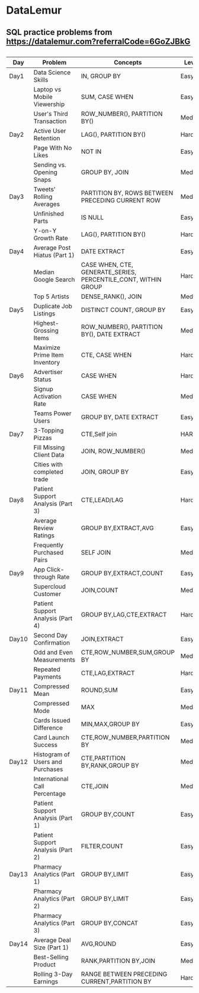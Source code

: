 # DataLemur
## SQL practice problems from https://datalemur.com?referralCode=6GoZJBkG
##
|Day|Problem|Concepts|Level|Link|
|---|-------|--------|-----|----|
|Day1|Data Science Skills|IN, GROUP BY|Easy|https://datalemur.com/questions/matching-skills|
||Laptop vs Mobile Viewership|SUM, CASE WHEN|Easy|https://datalemur.com/questions/laptop-mobile-viewership|
||User's Third Transaction|ROW_NUMBER(), PARTITION BY()|Medium|https://datalemur.com/questions/sql-third-transaction|
|Day2|Active User Retention|LAG(), PARTITION BY()|Hard|https://datalemur.com/questions/user-retention|
||Page With No Likes|NOT IN|Easy|https://datalemur.com/questions/sql-page-with-no-likes|
||Sending vs. Opening Snaps|GROUP BY, JOIN|Medium|https://datalemur.com/questions/time-spent-snaps|
|Day3|Tweets' Rolling Averages|PARTITION BY, ROWS BETWEEN PRECEDING CURRENT ROW|Medium|https://datalemur.com/questions/rolling-average-tweets|
||Unfinished Parts|IS NULL|Easy|https://datalemur.com/questions/tesla-unfinished-parts|
||Y-on-Y Growth Rate|LAG(), PARTITION BY()|Hard|https://datalemur.com/questions/yoy-growth-rate|
|Day4|Average Post Hiatus (Part 1)|DATE EXTRACT|Easy|https://datalemur.com/questions/sql-average-post-hiatus-1|
||Median Google Search|CASE WHEN, CTE, GENERATE_SERIES, PERCENTILE_CONT, WITHIN GROUP|Hard|https://datalemur.com/questions/median-search-freq|
||Top 5 Artists|DENSE_RANK(), JOIN|Medium|https://datalemur.com/questions/top-fans-rank|
|Day5|Duplicate Job Listings|DISTINCT COUNT, GROUP BY|Easy|https://datalemur.com/questions/duplicate-job-listings|
||Highest-Grossing Items|ROW_NUMBER(), PARTITION BY(), DATE EXTRACT|Medium|https://datalemur.com/questions/sql-highest-grossing|
||Maximize Prime Item Inventory|CTE, CASE WHEN|Hard|https://datalemur.com/questions/prime-warehouse-storage|
|Day6|Advertiser Status|CASE WHEN|Hard|https://datalemur.com/questions/updated-status|
||Signup Activation Rate|CASE WHEN|Medium|https://datalemur.com/questions/signup-confirmation-rate|
||Teams Power Users|GROUP BY, DATE EXTRACT|Easy|https://datalemur.com/questions/teams-power-users|
|Day7|3-Topping Pizzas|CTE,Self join|HARD|https://datalemur.com/questions/pizzas-topping-cost|
||Fill Missing Client Data|JOIN, ROW_NUMBER()|Medium|https://datalemur.com/questions/fill-missing-product|
||Cities with completed trade|JOIN, GROUP BY|Easy|https://datalemur.com/questions/completed-trades|
|Day8|Patient Support Analysis (Part 3)|CTE,LEAD/LAG|Hard|https://datalemur.com/questions/patient-call-history|
||Average Review Ratings|GROUP BY,EXTRACT,AVG|Easy|https://datalemur.com/questions/sql-avg-review-ratings|
||Frequently Purchased Pairs|SELF JOIN|Medium|https://datalemur.com/questions/frequently-purchased-pairs|
|Day9|App Click-through Rate|GROUP BY,EXTRACT,COUNT|Easy|https://datalemur.com/questions/click-through-rate|
||Supercloud Customer|JOIN,COUNT|Medium|https://datalemur.com/questions/supercloud-customer|
||Patient Support Analysis (Part 4)|GROUP BY,LAG,CTE,EXTRACT|Hard|https://datalemur.com/questions/long-calls-growth|
|Day10|Second Day Confirmation|JOIN,EXTRACT|Easy|https://datalemur.com/questions/second-day-confirmation|
||Odd and Even Measurements|CTE,ROW_NUMBER,SUM,GROUP BY|Medium|https://datalemur.com/questions/odd-even-measurements|
||Repeated Payments|CTE,LAG,EXTRACT|Hard|https://datalemur.com/questions/repeated-payments|
|Day11|Compressed Mean|ROUND,SUM|Easy|https://datalemur.com/questions/alibaba-compressed-mean|
||Compressed Mode|MAX|Medium|https://datalemur.com/questions/alibaba-compressed-mode|
||Cards Issued Difference|MIN,MAX,GROUP BY|Easy|https://datalemur.com/questions/cards-issued-difference|
||Card Launch Success|CTE,ROW_NUMBER,PARTITION BY|Medium|https://datalemur.com/questions/card-launch-success|
|Day12|Histogram of Users and Purchases|CTE,PARTITION BY,RANK,GROUP BY|Medium|https://datalemur.com/questions/histogram-users-purchase|
||International Call Percentage|CTE,JOIN|Medium|https://datalemur.com/questions/international-call-percentage|
||Patient Support Analysis (Part 1)|GROUP BY,COUNT|Easy|https://datalemur.com/questions/frequent-callers|
||Patient Support Analysis (Part 2)|FILTER,COUNT|Easy|https://datalemur.com/questions/uncategorized-calls-percentage|
|Day13|Pharmacy Analytics (Part 1)|GROUP BY,LIMIT|Easy|https://datalemur.com/questions/top-profitable-drugs|
||Pharmacy Analytics (Part 2)|GROUP BY,LIMIT|Easy|https://datalemur.com/questions/non-profitable-drugs|
||Pharmacy Analytics (Part 3)|GROUP BY,CONCAT|Easy|https://datalemur.com/questions/total-drugs-sales|
|Day14|Average Deal Size (Part 1)|AVG,ROUND|Easy|https://datalemur.com/questions/sql-average-deal-size|
||Best-Selling Product|RANK,PARTITION BY,JOIN|Medium|https://datalemur.com/questions/best-selling-products|
||Rolling 3-Day Earnings|RANGE BETWEEN PRECEDING CURRENT,PARTITION BY|Hard|https://datalemur.com/questions/sql-rolling-earnings|

